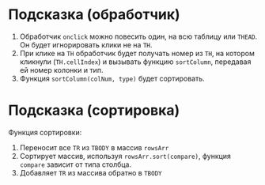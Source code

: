 # Подсказка (обработчик)

1. Обработчик `onclick` можно повесить один, на всю таблицу или `THEAD`. Он будет игнорировать клики не на `TH`.
2. При клике на `TH` обработчик будет получать номер из `TH`, на котором кликнули (`TH.cellIndex`) и вызывать функцию `sortColumn`, передавая ей номер колонки и тип.
3. Функция `sortColumn(colNum, type)` будет сортировать.

# Подсказка (сортировка)

Функция сортировки:

1. Переносит все `TR` из `TBODY` в массив `rowsArr`
2. Сортирует массив, используя `rowsArr.sort(compare)`, функция `compare` зависит от типа столбца.
3. Добавляет `TR` из массива обратно в `TBODY`


